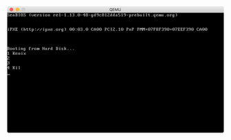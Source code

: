 ![screenshot of bootloader](https://raw.githubusercontent.com/pparmin/TutOS/master/class_1/bootloader/screenshot.png)
